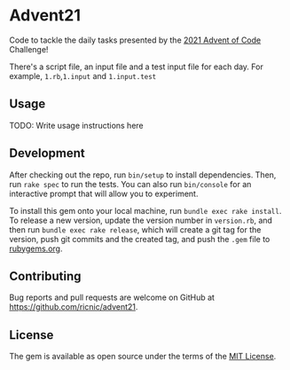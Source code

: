 # Advent21

Code to tackle the daily tasks presented by the [2021 Advent of Code](https://adventofcode.com/2021) Challenge!

There's a script file, an input file and a test input file for each day. For example, `1.rb`,`1.input` and `1.input.test` 

## Usage

TODO: Write usage instructions here

## Development

After checking out the repo, run `bin/setup` to install dependencies. Then, run `rake spec` to run the tests. You can also run `bin/console` for an interactive prompt that will allow you to experiment.

To install this gem onto your local machine, run `bundle exec rake install`. To release a new version, update the version number in `version.rb`, and then run `bundle exec rake release`, which will create a git tag for the version, push git commits and the created tag, and push the `.gem` file to [rubygems.org](https://rubygems.org).

## Contributing

Bug reports and pull requests are welcome on GitHub at https://github.com/ricnic/advent21.

## License

The gem is available as open source under the terms of the [MIT License](https://opensource.org/licenses/MIT).
